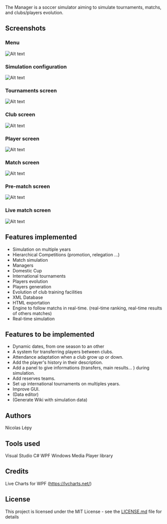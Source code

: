 The Manager is a soccer simulator aiming to simulate tournaments, matchs, and clubs/players evolution.

## Screenshots

### Menu

![Alt text](Pics/pic1.png?raw=true "Main menu")

### Simulation configuration

![Alt text](Pics/pic2.png?raw=true "Configuration screen")

### Tournaments screen

![Alt text](Pics/pic3.png?raw=true "Tournaments screen")

### Club screen

![Alt text](Pics/pic4.png?raw=true "Club screen")

### Player screen

![Alt text](Pics/pic5.png?raw=true "Player screen")

### Match screen

![Alt text](Pics/pic6.png?raw=true "Match screen")

### Pre-match screen

![Alt text](Pics/pic8.png?raw=true "Pre-match screen")

### Live match screen

![Alt text](Pics/pic7.png?raw=true "Live match")


## Features implemented
* Simulation on multiple years
* Hierarchical Competitions (promotion, relegation ...)
* Match simulation
* Managers
* Domestic Cup
* International tournaments
* Players evolution
* Players generation
* Evolution of club training facilities
* XML Database
* HTML exportation
* Engine to follow matchs in real-time. (real-time ranking, real-time results of others matches)
* Real-time simulation

## Features to be implemented
* Dynamic dates, from one season to an other
* A system for transferring players between clubs.
* Attendance adaptation when a club grow up or down.
* Add the player's history in their description.
* Add a panel to give informations (transfers, main results... ) during simulation.
* Add reserves teams.
* Set up international tournaments on multiples years.
* Improve GUI.
* (Data editor)
* (Generate Wiki with simulation data)

## Authors
Nicolas Lépy

## Tools used
Visual Studio
C#
WPF
Windows Media Player library

## Credits
Live Charts for WPF (https://lvcharts.net/)

## License

This project is licensed under the MIT License - see the [LICENSE.md](LICENSE.md) file for details